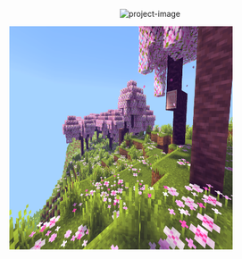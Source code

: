 <p align="center"><img src="https://socialify.git.ci/WhyFenceCode/Saturus/image?font=Inter&amp;forks=1&amp;language=1&amp;name=1&amp;owner=1&amp;pattern=Signal&amp;pulls=1&amp;stargazers=1&amp;theme=Light" alt="project-image"></p>
<img src="https://raw.githubusercontent.com/WhyFenceCode/Saturus/942d715083acdf07ce83b90ccb612456c9f85b00/images/cherryblossom.png" alt="project-screenshot" width="400" height="400/">